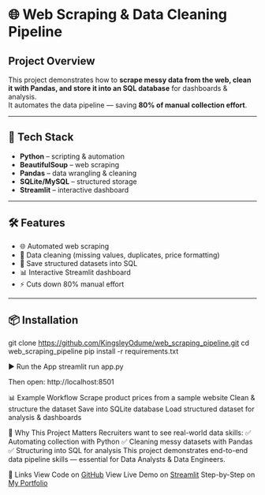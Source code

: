 # 🌐 Web Scraping & Data Cleaning Pipeline

## Project Overview
This project demonstrates how to **scrape messy data from the web, clean it with Pandas, and store it into an SQL database** for dashboards & analysis.  
It automates the data pipeline — saving **80% of manual collection effort**.

---

## 🚀 Tech Stack
- **Python** – scripting & automation
- **BeautifulSoup** – web scraping
- **Pandas** – data wrangling & cleaning
- **SQLite/MySQL** – structured storage
- **Streamlit** – interactive dashboard

---

## 🛠️ Features
- 🌐 Automated web scraping
- 🧹 Data cleaning (missing values, duplicates, price formatting)
- 📂 Save structured datasets into SQL
- 📊 Interactive Streamlit dashboard
- ⚡ Cuts down 80% manual effort

---

## 📦 Installation

git clone https://github.com/KingsleyOdume/web_scraping_pipeline.git
cd web_scraping_pipeline
pip install -r requirements.txt

▶️ Run the App
streamlit run app.py

Then open: http://localhost:8501

📊 Example Workflow
Scrape product prices from a sample website
Clean & structure the dataset
Save into SQLite database
Load structured dataset for analysis & dashboards

📌 Why This Project Matters
Recruiters want to see real-world data skills:
✅ Automating collection with Python
✅ Cleaning messy datasets with Pandas
✅ Structuring into SQL for analysis
This project demonstrates end-to-end data pipeline skills — essential for Data Analysts & Data Engineers.

🔗 Links
View Code on [GitHub](https://github.com/KingsleyOdume/Web-Scraping-Data-Cleaning-Pipeline)
View Live Demo on [Streamlit](https://web-scraping-data-cleaning-pipeline-ybedw2d5zqfichrg2jdngn.streamlit.app)
Step-by-Step on [My Portfolio](https://kingsleyodume.online/projects/web-scraping-data-cleaning-pipeline)
